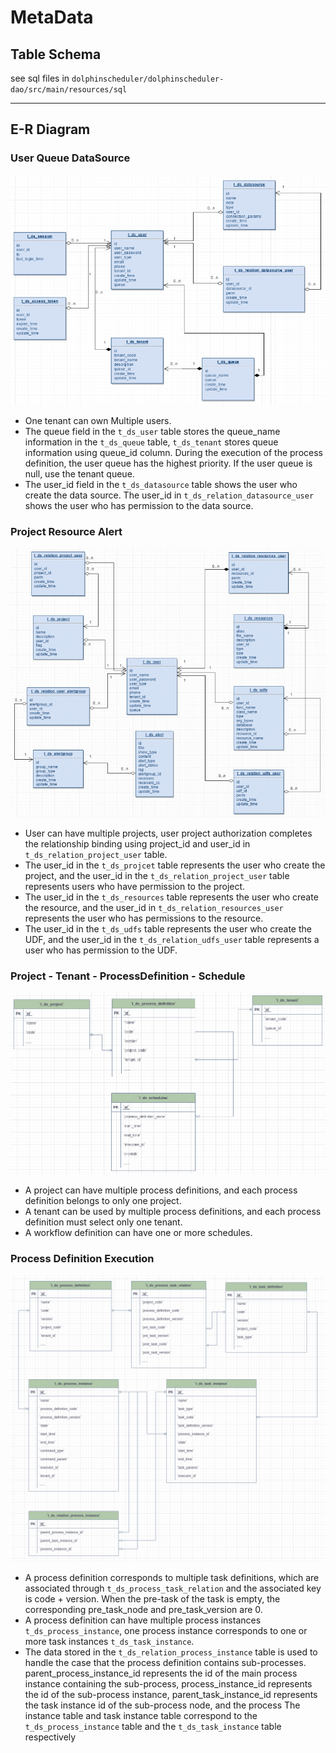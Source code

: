 # MetaData

## Table Schema
see sql files in `dolphinscheduler/dolphinscheduler-dao/src/main/resources/sql`


---

## E-R Diagram

### User Queue DataSource

![image.png](../../../img/metadata-erd/user-queue-datasource.png)

- One tenant can own Multiple users.
- The queue field in the `t_ds_user` table stores the queue_name information in the `t_ds_queue` table, `t_ds_tenant` stores queue information using queue_id column. During the execution of the process definition, the user queue has the highest priority. If the user queue is null, use the tenant queue.
- The user_id field in the `t_ds_datasource` table shows the user who create the data source. The user_id in `t_ds_relation_datasource_user` shows the user who has permission to the data source.
  
### Project Resource Alert

![image.png](../../../img/metadata-erd/project-resource-alert.png)

- User can have multiple projects, user project authorization completes the relationship binding using project_id and user_id in `t_ds_relation_project_user` table.
- The user_id in the `t_ds_projcet` table represents the user who create the project, and the user_id in the `t_ds_relation_project_user` table represents users who have permission to the project.
- The user_id in the `t_ds_resources` table represents the user who create the resource, and the user_id in `t_ds_relation_resources_user` represents the user who has permissions to the resource.
- The user_id in the `t_ds_udfs` table represents the user who create the UDF, and the user_id in the `t_ds_relation_udfs_user` table represents a user who has permission to the UDF.

### Project - Tenant - ProcessDefinition - Schedule
![image.png](../../../img/metadata-erd/project_tenant_process_definition_schedule.png)

- A project can have multiple process definitions, and each process definition belongs to only one project.
- A tenant can be used by multiple process definitions, and each process definition must select only one tenant.
- A workflow definition can have one or more schedules.

### Process Definition Execution
![image.png](../../../img/metadata-erd/process_definition.png)

- A process definition corresponds to multiple task definitions, which are associated through `t_ds_process_task_relation` and the associated key is code + version. When the pre-task of the task is empty, the corresponding pre_task_node and pre_task_version are 0.
- A process definition can have multiple process instances `t_ds_process_instance`, one process instance corresponds to one or more task instances `t_ds_task_instance`.
- The data stored in the `t_ds_relation_process_instance` table is used to handle the case that the process definition contains sub-processes. parent_process_instance_id represents the id of the main process instance containing the sub-process, process_instance_id represents the id of the sub-process instance, parent_task_instance_id represents the task instance id of the sub-process node, and the process The instance table and task instance table correspond to the `t_ds_process_instance` table and the `t_ds_task_instance` table respectively